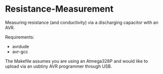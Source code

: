 # Resistance-Measurement
Measuring resistance (and conductivity) via a discharging capacitor with an AVR.

Requirements:
* avrdude
* avr-gcc

The Makefile assumes you are using an Atmega328P and would like to upload via an usbtiny AVR programmer through USB.
